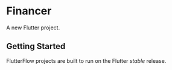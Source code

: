 # Financer

A new Flutter project.

## Getting Started

FlutterFlow projects are built to run on the Flutter _stable_ release.
